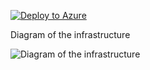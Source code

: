 [![Deploy to Azure](https://aka.ms/deploytoazurebutton)](https://portal.azure.com/#create/Microsoft.Template/uri/https%3A%2F%2Fraw.githubusercontent.com%2Fjimgodden%2FAzure_Networking_Labs%2Fmain%2FDeployment_Scenario%2FConnMonTest%2Fsrc%2Fmain.json)


Diagram of the infrastructure

![Diagram of the infrastructure](diagram.drawio.png)
